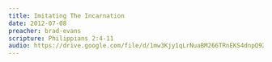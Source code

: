 ```yaml
---
title: Imitating The Incarnation
date: 2012-07-08
preacher: brad-evans
scripture: Philippians 2:4-11
audio: https://drive.google.com/file/d/1mw3Kjy1qLrNuaBM266TRnEKS4dnpQ92L/view
---
```

